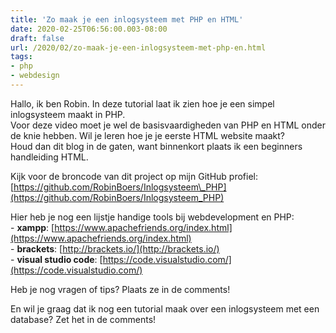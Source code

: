 ```yaml
---
title: 'Zo maak je een inlogsysteem met PHP en HTML'
date: 2020-02-25T06:56:00.003-08:00
draft: false
url: /2020/02/zo-maak-je-een-inlogsysteem-met-php-en.html
tags: 
- php
- webdesign
---
```


  
  
Hallo, ik ben Robin. In deze tutorial laat ik zien hoe je een simpel inlogsysteem maakt in PHP.  
Voor deze video moet je wel de basisvaardigheden van PHP en HTML onder de knie hebben. Wil je leren hoe je je eerste HTML website maakt?  
Houd dan dit blog in de gaten, want binnenkort plaats ik een beginners handleiding HTML.  
  
Kijk voor de broncode van dit project op mijn GitHub profiel: [https://github.com/RobinBoers/Inlogsysteem\_PHP](https://github.com/RobinBoers/Inlogsysteem_PHP)  
  
Hier heb je nog een lijstje handige tools bij webdevelopment en PHP:  
\- **xampp**: [https://www.apachefriends.org/index.html](https://www.apachefriends.org/index.html)  
\- **brackets**: [http://brackets.io/](http://brackets.io/)  
\- **visual studio code**: [https://code.visualstudio.com/](https://code.visualstudio.com/)  
  
Heb je nog vragen of tips? Plaats ze in de comments!  
  
En wil je graag dat ik nog een tutorial maak over een inlogsysteem met een database? Zet het in de comments!